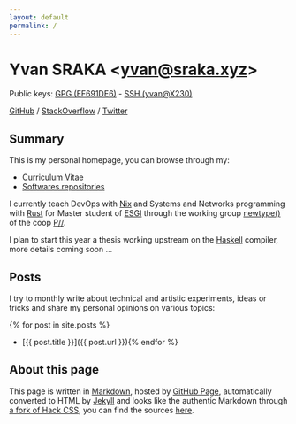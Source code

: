 ```yaml
---
layout: default
permalink: /
---
```


# Yvan SRAKA &lt;[yvan@sraka.xyz](mailto:yvan@sraka.xyz)&gt;

Public keys: [GPG (EF691DE6)](https://raw.githubusercontent.com/yvan-sraka/yvan-sraka.github.io/master/Yvan%20Sraka%20(3761409A)%20–%20Public.asc) - [SSH (yvan@X230)](https://raw.githubusercontent.com/yvan-sraka/yvan-sraka.github.io/master/Yvan%20SRAKA%20(yvan%40X230)%20%E2%80%93%20id_rsa.pub)

[GitHub](https://github.com/yvan-sraka) / [StackOverflow](https://stackoverflow.com/story/yvan.sraka) / [Twitter](https://twitter.com/yvansraka)

## Summary

This is my personal homepage, you can browse through my:

* [Curriculum Vitae](/curriculum)
* [Softwares repositories](/softwares)

I currently teach DevOps with [Nix](https://nixos.org) and Systems and Networks programming with [Rust](https://www.rust-lang.org) for Master student of [ESGI](https://www.esgi.fr) through the working group [newtype()](https://newtype.fr) of the coop [P//](https://portparallele.com).

I plan to start this year a thesis working upstream on the [Haskell](https://www.haskell.org) compiler, more details coming soon ...

## Posts

I try to monthly write about technical and artistic experiments, ideas or tricks and share my personal opinions on various topics:

{% for post in site.posts %}
* [{{ post.title }}]({{ post.url }}){% endfor %}

## About this page

This page is written in [Markdown](https://daringfireball.net/projects/markdown/), hosted by [GitHub Page](https://pages.github.com/), automatically converted to HTML by [Jekyll](https://jekyllrb.com) and looks like the authentic Markdown through [a fork of Hack CSS](https://github.com/yvan-sraka/hack), you can find the sources [here](https://github.com/yvan-sraka/yvan.sraka.xyz).

